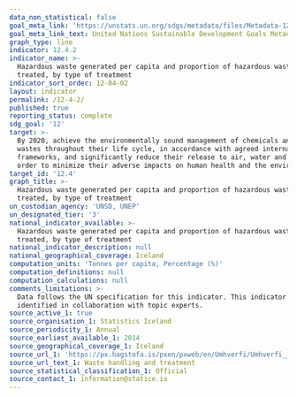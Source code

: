 ```yaml
---
data_non_statistical: false
goal_meta_link: 'https://unstats.un.org/sdgs/metadata/files/Metadata-12-04-02.pdf'
goal_meta_link_text: United Nations Sustainable Development Goals Metadata (pdf 782kB)
graph_type: line
indicator: 12.4.2
indicator_name: >-
  Hazardous waste generated per capita and proportion of hazardous waste
  treated, by type of treatment
indicator_sort_order: 12-04-02
layout: indicator
permalink: /12-4-2/
published: true
reporting_status: complete
sdg_goal: '12'
target: >-
  By 2020, achieve the environmentally sound management of chemicals and all
  wastes throughout their life cycle, in accordance with agreed international
  frameworks, and significantly reduce their release to air, water and soil in
  order to minimize their adverse impacts on human health and the environment
target_id: '12.4'
graph_title: >-
  Hazardous waste generated per capita and proportion of hazardous waste
  treated, by type of treatment
un_custodian_agency: 'UNSD, UNEP'
un_designated_tier: '3'
national_indicator_available: >-
  Hazardous waste generated per capita and proportion of hazardous waste
  treated, by type of treatment
national_indicator_description: null
national_geographical_coverage: Iceland
computation_units: 'Tonnes per capita, Percentage (%)'
computation_definitions: null
computation_calculations: null
comments_limitations: >-
  Data follows the UN specification for this indicator. This indicator has been
  identified in collaboration with topic experts.
source_active_1: true
source_organisation_1: Statistics Iceland
source_periodicity_1: Annual
source_earliest_available_1: 2014
source_geographical_coverage_1: Iceland
source_url_1: 'https://px.hagstofa.is/pxen/pxweb/en/Umhverfi/Umhverfi__urgangur/UMH04105.px'
source_url_text_1: Waste handling and treatment
source_statistical_classification_1: Official
source_contact_1: information@statice.is
---
```

